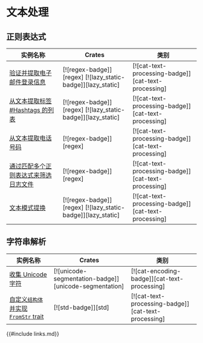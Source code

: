 # 文本处理

<!--
> [os.md](https://github.com/rust-lang-nursery/rust-cookbook/blob/master/src/text.md)
> <br />
> commit f1ad9ad44c355d12b7759dca2f700f254ca86114 - 2019.04.13
-->

## 正则表达式

| 实例名称 | Crates | 类别 |
|--------|--------|------------|
| [验证并提取电子邮件登录信息][ex-verify-extract-email] | [![regex-badge]][regex] [![lazy_static-badge]][lazy_static] | [![cat-text-processing-badge]][cat-text-processing] |
| [从文本提取标签 #Hashtags 的列表][ex-extract-hashtags] | [![regex-badge]][regex] [![lazy_static-badge]][lazy_static] | [![cat-text-processing-badge]][cat-text-processing] |
| [从文本提取电话号码][ex-phone] | [![regex-badge]][regex] | [![cat-text-processing-badge]][cat-text-processing] |
| [通过匹配多个正则表达式来筛选日志文件][ex-regex-filter-log] | [![regex-badge]][regex] | [![cat-text-processing-badge]][cat-text-processing]
| [文本模式提换][ex-regex-replace-named] | [![regex-badge]][regex] [![lazy_static-badge]][lazy_static] | [![cat-text-processing-badge]][cat-text-processing] |

## 字符串解析

| 实例名称 | Crates | 类别 |
|--------|--------|------------|
| [收集 Unicode 字符][ex-unicode-graphemes] | [![unicode-segmentation-badge]][unicode-segmentation] | [![cat-encoding-badge]][cat-text-processing] |
| [自定义`结构体`并实现 `FromStr` trait][string_parsing-from_str] | [![std-badge]][std] | [![cat-text-processing-badge]][cat-text-processing] |

[ex-verify-extract-email]: text/regex.md#验证并提取电子邮件登录信息
[ex-extract-hashtags]: text/regex.md#从文本提取标签-hashtags-的列表
[ex-phone]: text/regex.md#从文本提取电话号码
[ex-regex-filter-log]: text/regex.md#通过匹配多个正则表达式来筛选日志文件
[ex-regex-replace-named]: text/regex.md#文本模式提换

[ex-unicode-graphemes]: text/string_parsing.md#收集-unicode-字符
[string_parsing-from_str]: text/string_parsing.md#自定义结构体并实现-fromstr-trait

{{#include links.md}}
